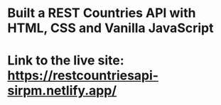 # Built a REST Countries API with HTML, CSS and Vanilla JavaScript

# Link to the live site: https://restcountriesapi-sirpm.netlify.app/
